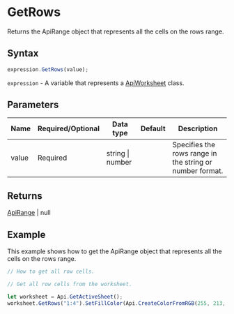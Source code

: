 # GetRows

Returns the ApiRange object that represents all the cells on the rows range.

## Syntax

```javascript
expression.GetRows(value);
```

`expression` - A variable that represents a [ApiWorksheet](../ApiWorksheet.md) class.

## Parameters

| **Name** | **Required/Optional** | **Data type** | **Default** | **Description** |
| ------------- | ------------- | ------------- | ------------- | ------------- |
| value | Required | string \| number |  | Specifies the rows range in the string or number format. |

## Returns

[ApiRange](../../ApiRange/ApiRange.md) \| null

## Example

This example shows how to get the ApiRange object that represents all the cells on the rows range.

```javascript editor-xlsx
// How to get all row cells.

// Get all row cells from the worksheet.

let worksheet = Api.GetActiveSheet();
worksheet.GetRows("1:4").SetFillColor(Api.CreateColorFromRGB(255, 213, 191));
```
